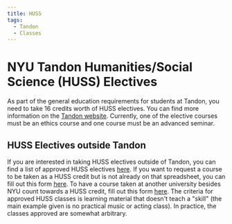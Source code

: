 ```yaml
---
title: HUSS
tags:
  - Tandon
  - Classes
---
```


# NYU Tandon Humanities/Social Science (HUSS) Electives

As part of the general education requirements for students at Tandon, you need to take 16 credits worth of HUSS electives. You can find more information on the [Tandon website](https://engineering.nyu.edu/academics/departments/technology-culture-and-society/general-education-requirements). Currently, one of the elective courses must be an ethics course and one course must be an advanced seminar.

## HUSS Electives outside Tandon

If you are interested in taking HUSS electives outside of Tandon, you can find a list of approved HUSS electives [here](https://docs.google.com/spreadsheets/d/1zSYu-6x9NL20_bzJ1yQ_iXn8VxP3vP2klWIt8uaAxDQ/). If you want to request a course to be taken as a HUSS credit but is not already on that spreadsheet, you can fill out this form [here](https://docs.google.com/forms/d/e/1FAIpQLSespH_BkYDbyVgaXaWxy6DIkiu7meajQGLnLP5QGrL_Fk3Rrg/viewform). To have a course taken at another university besides NYU count towards a HUSS credit, fill out this form [here](https://docs.google.com/forms/d/e/1FAIpQLSdaRBN_bfmiMGwawD-zAhTzwkuyz6KJ25i6vcylG7gyfUeHuQ/viewform). The criteria for approved HUSS classes is learning material that doesn't teach a "skill" (the main example given is no practical music or acting class). In practice, the classes approved are somewhat arbitrary.